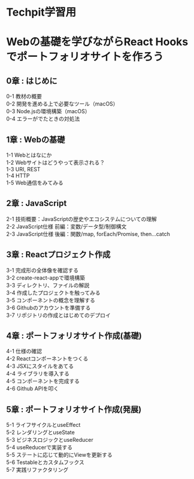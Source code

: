 # Techpit学習用
# Webの基礎を学びながらReact Hooksでポートフォリオサイトを作ろう


## 0章 : はじめに
0-1 教材の概要  
0-2 開発を進める上で必要なツール（macOS）  
0-3 Node.jsの環境構築（macOS）  
0-4 エラーがでたときの対処法  
## 1章 : Webの基礎
1-1 Webとはなにか  
1-2 Webサイトはどうやって表示される？  
1-3 URI, REST  
1-4 HTTP  
1-5 Web通信をみてみる  
## 2章 : JavaScript
2-1 技術概要：JavaScriptの歴史やエコシステムについての理解  
2-2 JavaScript仕様 前編：変数/データ型/制御構文  
2-3 JavaScript仕様 後編：関数/map, forEach/Promise, then...catch  
## 3章 : Reactプロジェクト作成
3-1 完成形の全体像を確認する  
3-2 create-react-appで環境構築  
3-3 ディレクトリ、ファイルの解説  
3-4 作成したプロジェクトを触ってみる  
3-5 コンポーネントの概念を理解する  
3-6 Githubのアカウントを準備する  
3-7 リポジトリの作成とはじめてのデプロイ  
## 4章 : ポートフォリオサイト作成(基礎)
4-1 仕様の確認  
4-2 Reactコンポーネントをつくる  
4-3 JSXにスタイルをあてる  
4-4 ライブラリを導入する  
4-5 コンポーネントを完成する  
4-6 Github APIを叩く  
## 5章 : ポートフォリオサイト作成(発展)
5-1 ライフサイクルとuseEffect  
5-2 レンダリングとuseState  
5-3 ビジネスロジックとuseReducer  
5-4 useReducerで実装する  
5-5 ステートに応じて動的にViewを更新する  
5-6 Testableとカスタムフックス  
5-7 実践リファクタリング  